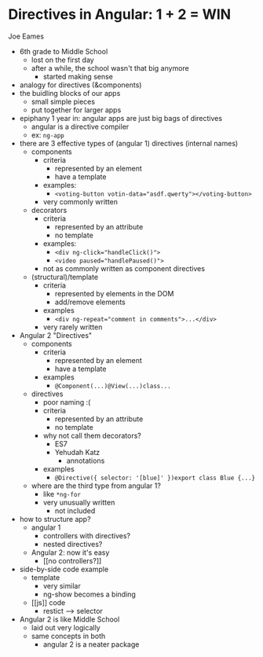 Directives in Angular: 1 + 2 = WIN
==================================

Joe Eames

* 6th grade to Middle School
    * lost on the first day
    * after a while, the school wasn't that big anymore
        * started making sense
* analogy for directives (&components)
* the buidling blocks of our apps
    * small simple pieces
    * put together for larger apps
* epiphany 1 year in: angular apps are just big bags of directives
    * angular is a directive compiler
    * ex: `ng-app`
* there are 3 effective types of (angular 1) directives (internal names)
    * components
        * criteria
            * represented by an element
            * have a template
        * examples:
            * `<voting-button votin-data="asdf.qwerty"></voting-button>`
        * very commonly written
    * decorators
        * criteria
            * represented by an attribute
            * no template
        * examples:
            * `<div ng-click="handleClick()">`
            * `<video paused="handlePaused()">`
        * not as commonly written as component directives
    * (structural)/template
        * criteria
            * represented by elements in the DOM
            * add/remove elements
        * examples
            * `<div ng-repeat="comment in comments">...</div>`
        * very rarely written
* Angular 2 "Directives"
    * components
        * criteria
            * represented by an element
            * have a template
        * examples
            * `@Component(...)@View(...)class...`
    * directives
        * poor naming :(
        * criteria
            * represented by an attribute
            * no template
        * why not call them decorators?
            * ES7
            * Yehudah Katz
                * annotations
        * examples
            * `@Directive({ selector: '[blue]' })export class Blue {...}`
    * where are the third type from angular 1?
        * like `*ng-for`
        * very unusually written
            * not included
* how to structure app?
    * angular 1
        * controllers with directives?
        * nested directives?
    * Angular 2: now it's easy
        * [[no controllers?]]
* side-by-side code example
    * template
        * very similar
        * ng-show becomes a binding
    * [[js]] code
        * restict --> selector
* Angular 2 is like Middle School
    * laid out very logically
    * same concepts in both
        * angular 2 is a neater package
